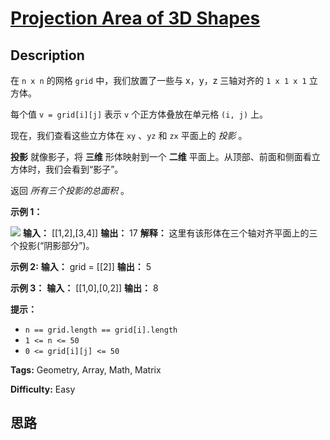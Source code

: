 # [Projection Area of 3D Shapes][title]

## Description

在 `n x n` 的网格 `grid` 中，我们放置了一些与 x，y，z 三轴对齐的 `1 x 1 x 1` 立方体。

每个值 `v = grid[i][j]` 表示 `v` 个正方体叠放在单元格 `(i, j)` 上。

现在，我们查看这些立方体在 `xy` 、`yz` 和 `zx` 平面上的 _投影_ 。

**投影**  就像影子，将 **三维** 形体映射到一个 **二维** 平面上。从顶部、前面和侧面看立方体时，我们会看到“影子”。

返回 _所有三个投影的总面积_ 。



**示例 1：**

![](https://s3-lc-upload.s3.amazonaws.com/uploads/2018/08/02/shadow.png)
            **输入：** [[1,2],[3,4]]    **输出：** 17    **解释：** 这里有该形体在三个轴对齐平面上的三个投影(“阴影部分”)。    

**示例  2:**
            **输入：** grid = [[2]]    **输出：** 5    

**示例 3：**
            **输入：** [[1,0],[0,2]]    **输出：** 8    



**提示：**

  * `n == grid.length == grid[i].length`
  * `1 <= n <= 50`
  * `0 <= grid[i][j] <= 50`


**Tags:** Geometry, Array, Math, Matrix

**Difficulty:** Easy

## 思路

[title]: https://leetcode-cn.com/problems/projection-area-of-3d-shapes
